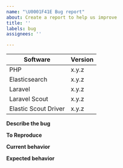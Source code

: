 ```yaml
---
name: "\U0001F41E Bug report"
about: Create a report to help us improve
title: ''
labels: bug
assignees: ''

---
```


<!-- 
- Please do not report a bug if you are using PHP, Elasticsearch, Laravel, Scout or Elastic Scout Driver versions, which are not compatible. Check https://github.com/babenkoivan/elastic-scout-driver-plus#compatibility for more details.
- Please fill in this template in order to help us to understand and reproduce the issue.
- Please do not post code as a screenshot, post it as text instead (using proper Markdown).
-->

| Software                   | Version
| --------------------| ---------------
| PHP                           | x.y.z
| Elasticsearch            | x.y.z
| Laravel                      | x.y.z
| Laravel Scout           | x.y.z
| Elastic Scout Driver | x.y.z

**Describe the bug**
<!-- A clear and concise description of what the bug is. -->

**To Reproduce**
<!-- Steps to reproduce the behavior. -->

**Current behavior**
<!-- A clear and concise description of what is currently happening. -->

**Expected behavior**
<!-- A clear and concise description of what you expect to happen. -->
